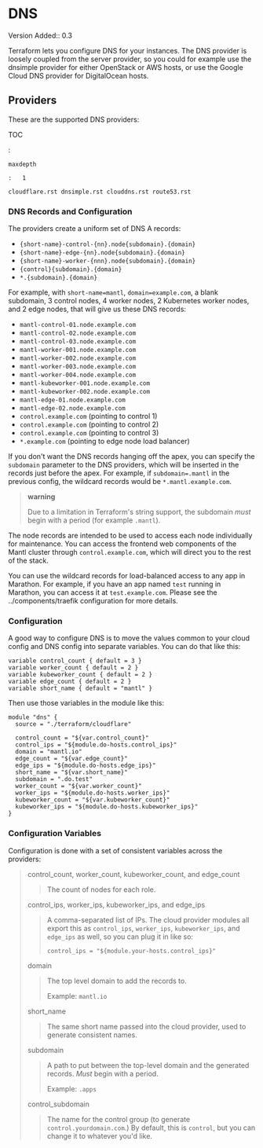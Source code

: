 DNS
===

Version Added:: 0.3

Terraform lets you configure DNS for your instances. The DNS provider is
loosely coupled from the server provider, so you could for example use
the dnsimple provider for either OpenStack or AWS hosts, or use the
Google Cloud DNS provider for DigitalOcean hosts.

Providers
---------

These are the supported DNS providers:

TOC

:   

    maxdepth

    :   1

    cloudflare.rst dnsimple.rst clouddns.rst route53.rst

### DNS Records and Configuration

The providers create a uniform set of DNS A records:

-   `{short-name}-control-{nn}.node{subdomain}.{domain}`
-   `{short-name}-edge-{nn}.node{subdomain}.{domain}`
-   `{short-name}-worker-{nnn}.node{subdomain}.{domain}`
-   `{control}{subdomain}.{domain}`
-   `*.{subdomain}.{domain}`

For example, with `short-name=mantl`, `domain=example.com`, a blank
subdomain, 3 control nodes, 4 worker nodes, 2 Kubernetes worker nodes,
and 2 edge nodes, that will give us these DNS records:

-   `mantl-control-01.node.example.com`
-   `mantl-control-02.node.example.com`
-   `mantl-control-03.node.example.com`
-   `mantl-worker-001.node.example.com`
-   `mantl-worker-002.node.example.com`
-   `mantl-worker-003.node.example.com`
-   `mantl-worker-004.node.example.com`
-   `mantl-kubeworker-001.node.example.com`
-   `mantl-kubeworker-002.node.example.com`
-   `mantl-edge-01.node.example.com`
-   `mantl-edge-02.node.example.com`
-   `control.example.com` (pointing to control 1)
-   `control.example.com` (pointing to control 2)
-   `control.example.com` (pointing to control 3)
-   `*.example.com` (pointing to edge node load balancer)

If you don't want the DNS records hanging off the apex, you can specify
the `subdomain` parameter to the DNS providers, which will be inserted
in the records just before the apex. For example, if `subdomain=.mantl`
in the previous config, the wildcard records would be
`*.mantl.example.com`.

> **warning**
>
> Due to a limitation in Terraform's string support, the subdomain
> *must* begin with a period (for example `.mantl`).

The node records are intended to be used to access each node
individually for maintenance. You can access the frontend web components
of the Mantl cluster through `control.example.com`, which will direct
you to the rest of the stack.

You can use the wildcard records for load-balanced access to any app in
Marathon. For example, if you have an app named `test` running in
Marathon, you can access it at `test.example.com`. Please see the
../components/traefik configuration for more details.

### Configuration

A good way to configure DNS is to move the values common to your cloud
config and DNS config into separate variables. You can do that like
this:

``` {.sourceCode .javascript}
variable control_count { default = 3 }
variable worker_count { default = 2 }
variable kubeworker_count { default = 2 }
variable edge_count { default = 2 }
variable short_name { default = "mantl" }
```

Then use those variables in the module like this:

``` {.sourceCode .javascript}
module "dns" {
  source = "./terraform/cloudflare"

  control_count = "${var.control_count}"
  control_ips = "${module.do-hosts.control_ips}"
  domain = "mantl.io"
  edge_count = "${var.edge_count}"
  edge_ips = "${module.do-hosts.edge_ips}"
  short_name = "${var.short_name}"
  subdomain = ".do.test"
  worker_count = "${var.worker_count}"
  worker_ips = "${module.do-hosts.worker_ips}"
  kubeworker_count = "${var.kubeworker_count}"
  kubeworker_ips = "${module.do-hosts.kubeworker_ips}"
}
```

### Configuration Variables

Configuration is done with a set of consistent variables across the
providers:

> control\_count, worker\_count, kubeworker\_count, and edge\_count
>
> > The count of nodes for each role.
>
> control\_ips, worker\_ips, kubeworker\_ips, and edge\_ips
>
> > A comma-separated list of IPs. The cloud provider modules all export
> > this as `control_ips`, `worker_ips`, `kubeworker_ips`, and
> > `edge_ips` as well, so you can plug it in like so:
> >
> > ``` {.sourceCode .javascript}
> > control_ips = "${module.your-hosts.control_ips}"
> > ```
>
> domain
>
> > The top level domain to add the records to.
> >
> > Example: `mantl.io`
>
> short\_name
>
> > The same short name passed into the cloud provider, used to generate
> > consistent names.
>
> subdomain
>
> > A path to put between the top-level domain and the generated
> > records. *Must* begin with a period.
> >
> > Example: `.apps`
>
> control\_subdomain
>
> > The name for the control group (to generate
> > `control.yourdomain.com`.) By default, this is `control`, but you
> > can change it to whatever you'd like.
